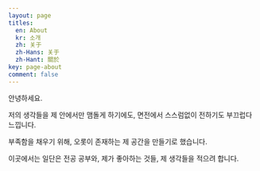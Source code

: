 ```yaml
---
layout: page
titles:
  en: About
  kr: 소개
  zh: 关于
  zh-Hans: 关于
  zh-Hant: 關於
key: page-about
comment: false
---
```


안녕하세요.

저의 생각들을 제 안에서만 맴돌게 하기에도, 면전에서 스스럼없이 전하기도 부끄럽다 느낍니다.

부족함을 채우기 위해, 오롯이 존재하는 제 공간을 만들기로 했습니다.

이곳에서는 일단은 전공 공부와, 제가 좋아하는 것들, 제 생각들을 적으려 합니다.


